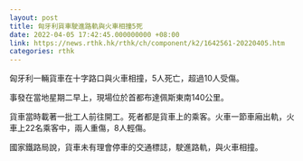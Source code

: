 ```yaml
---
layout: post
title: 匈牙利貨車駛進路軌與火車相撞5死
date: 2022-04-05 17:42:45.000000000 +08:00
link: https://news.rthk.hk/rthk/ch/component/k2/1642561-20220405.htm
categories: rthk
---
```


匈牙利一輛貨車在十字路口與火車相撞，5人死亡，超過10人受傷。

事發在當地星期二早上，現場位於首都布達佩斯東南140公里。

貨車當時載著一批工人前往開工。死者都是貨車上的乘客。火車一節車廂出軌，火車上22名乘客中，兩人重傷，8人輕傷。

國家鐵路局說，貨車未有理會停車的交通標誌，駛進路軌，與火車相撞。
